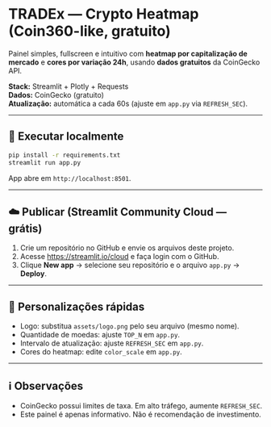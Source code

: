 
# TRADEx — Crypto Heatmap (Coin360-like, gratuito)

Painel simples, fullscreen e intuitivo com **heatmap por capitalização de mercado** e **cores por variação 24h**, usando **dados gratuitos** da CoinGecko API.

**Stack:** Streamlit + Plotly + Requests  
**Dados:** CoinGecko (gratuito)  
**Atualização:** automática a cada 60s (ajuste em `app.py` via `REFRESH_SEC`).

---

## 🚀 Executar localmente
```bash
pip install -r requirements.txt
streamlit run app.py
```

App abre em `http://localhost:8501`.

---

## ☁️ Publicar (Streamlit Community Cloud — grátis)
1. Crie um repositório no GitHub e envie os arquivos deste projeto.
2. Acesse https://streamlit.io/cloud e faça login com o GitHub.
3. Clique **New app** → selecione seu repositório e o arquivo `app.py` → **Deploy**.

---

## 🔧 Personalizações rápidas
- Logo: substitua `assets/logo.png` pelo seu arquivo (mesmo nome).
- Quantidade de moedas: ajuste `TOP_N` em `app.py`.
- Intervalo de atualização: ajuste `REFRESH_SEC` em `app.py`.
- Cores do heatmap: edite `color_scale` em `app.py`.

---

## ℹ️ Observações
- CoinGecko possui limites de taxa. Em alto tráfego, aumente `REFRESH_SEC`.
- Este painel é apenas informativo. Não é recomendação de investimento.
